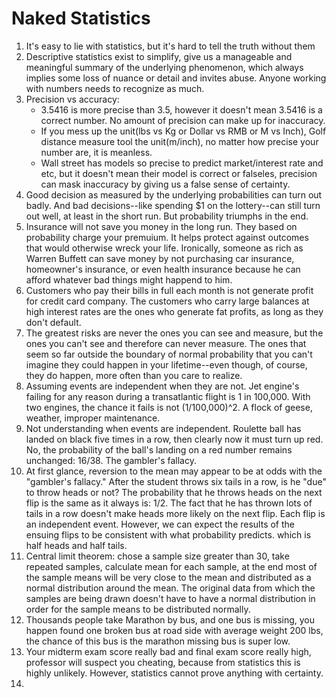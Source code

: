 # Naked Statistics 

1. It's easy to lie with statistics, but it's hard to tell the truth without them
2. Descriptive statistics exist to simplify, give us a manageable and meaningful summary of the underlying phenomenon, which always implies some loss of nuance or detail and invites abuse. Anyone working with numbers needs to recognize as much.
3. Precision vs accuracy:
    - 3.5416 is more precise than 3.5, however it doesn't mean 3.5416 is a correct number. No amount of precision can make up for inaccuracy. 
    - If you mess up the unit(lbs vs Kg or Dollar vs RMB or M vs Inch), Golf distance measure tool the unit(m/inch), no matter how precise your number are, it is meanless. 
    - Wall street has models so precise to predict market/interest rate and etc, but it doesn't mean their model is correct or falseles, precision can mask inaccuracy by giving us a false sense of certainty.
4. Good decision as measured by the underlying probabilities can turn out badly. And bad decisions--like spending $1 on the lottery--can still turn out well, at least in the short run. But probability triumphs in the end. 
5. Insurance will not save you money in the long run. They based on probability charge your premuium. It helps protect against outcomes that would otherwise wreck your life. Ironically, someone as rich as Warren Buffett can save money by not purchasing car insurance, homeowner's insurance, or even health insurance because he can afford whatever bad things might happend to him. 
6. Customers who pay their bills in full each month is not generate profit for credit card company. The customers who carry large balances at high interest rates are the ones who generate fat profits, as long as they don't default.
7. The greatest risks are never the ones you can see and measure, but the ones you can't see and therefore can never measure. The ones that seem so far outside the boundary of normal probability that you can't imagine they could happen in your lifetime--even though, of course, they do happen, more often than you care to realize. 
8. Assuming events are independent when they are not. Jet engine's failing for any reason during a transatlantic flight is 1 in 100,000. With two engines, the chance it fails is not (1/100,000)^2. A flock of geese, weather, improper maintenance. 
9. Not understanding when events are independent. Roulette ball has landed on black five times in a row, then clearly now it must turn up red. No, the probability of the ball's landing on a red number remains unchanged: 16/38. The gambler's fallacy. 
10. At first glance, reversion to the mean may appear to be at odds with the "gambler's fallacy." After the student throws six tails in a row, is he "due" to throw heads or not? The probability that he throws heads on the next flip is the same as it always is: 1/2. The fact that he has thrown lots of tails in a row doesn't make heads more likely on the next flip. Each flip is an independent event. However, we can expect the results of the ensuing flips to be consistent with what probability predicts. which is half heads and half tails.
11. Central limit theorem: chose a sample size greater than 30, take repeated samples, calculate mean for each sample, at the end most of the sample means will be very close to the mean and distributed as a normal distribution around the mean. The original data from which the samples are being drawn doesn't have to have a normal distribution in order for the sample means to be distributed normally. 
12. Thousands people take Marathon by bus, and one bus is missing, you happen found one broken bus at road side with average weight 200 lbs, the chance of this bus is the marathon missing bus is super low. 
13. Your midterm exam score really bad and final exam score really high, professor will suspect you cheating, because from statistics this is highly unlikely. However, statistics cannot prove anything with certainty. 
14. 
